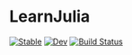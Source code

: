 # LearnJulia

[![Stable](https://img.shields.io/badge/docs-stable-blue.svg)](https://BradLyman.github.io/LearnJulia.jl/stable)
[![Dev](https://img.shields.io/badge/docs-dev-blue.svg)](https://BradLyman.github.io/LearnJulia.jl/dev)
[![Build Status](https://travis-ci.com/BradLyman/LearnJulia.jl.svg?branch=master)](https://travis-ci.com/BradLyman/LearnJulia.jl)
